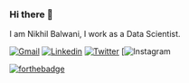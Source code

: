 ### Hi there 👋

I am Nikhil Balwani, I work as a Data Scientist.

[![Gmail](https://api.iconify.design/logos:google-gmail.svg?width=40&height=40)](mailto:nikhilbalwani1998@gmail.com) 
[![Linkedin](https://api.iconify.design/openmoji:linkedin.svg?width=40&height=40)](https://www.linkedin.com/in/nikhilbalwani/) 
[![Twitter](https://api.iconify.design/openmoji:twitter.svg?width=40&height=40)](https://twitter.com/nikhilbalwani) 
[![Instagram](https://api.iconify.design/logos:instagram-icon.svg?width=3)

[![forthebadge](https://forthebadge.com/images/badges/built-with-love.svg)](https://forthebadge.com)
<!--
**nikhilbalwani/nikhilbalwani** is a ✨ _special_ ✨ repository because its `README.md` (this file) appears on your GitHub profile.

Here are some ideas to get you started:

- 🔭 I’m currently working on ...
- 🌱 I’m currently learning ...
- 👯 I’m looking to collaborate on ...
- 🤔 I’m looking for help with ...
- 💬 Ask me about ...
- 📫 How to reach me: ...
- 😄 Pronouns: ...
- ⚡ Fun fact: ...
-->
